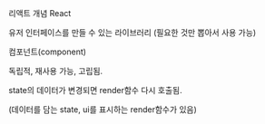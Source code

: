 리액트 개념
React

유저 인터페이스를 만들 수 있는 라이브러리 (필요한 것만 뽑아서 사용 가능)

컴포넌트(component)

독립적, 재사용 가능, 고립됨.

state의 데이터가 변경되면 render함수 다시 호출됨.

(데이터를 담는 state, ui를 표시하는 render함수가 있음)
